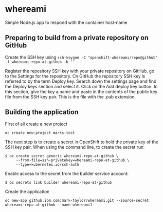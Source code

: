 # whereami
Simple Node.js app to respond with the container host-name

## Preparing to build from a private repository on GitHub 
Create the SSH key using ```ssh-keygen -C "openshift-whereami/repo@github" -f whereami-repo-at-github -N ''```

Register the repository SSH key with your private repository on GitHub, go to the Settings for the repository. On GitHub the repository SSH key is referred to by the term Deploy key. Search down the settings page and find the Deploy keys section and select it. Click on the Add deploy key button. In this section, give the key a name and paste in the contents of the public key file from the SSH key pair. This is the file with the .pub extension.

## Building the application
First of all create a new project
```
oc create new-project marks-test
```

The next step is to create a secret in OpenShift to hold the private key of the SSH key pair. When using the command line, to create the secret run:
```
$ oc create secret generic whereami-repo-at-github \
     --from-file=ssh-privatekey=whereami-repo-at-github \
     --type=kubernetes.io/ssh-auth
```
Enable access to the secret from the builder service account:
```
$ oc secrets link builder whereami-repo-at-github
```

Create the application
```
oc new-app github.ibm.com:mark-taylor/whereami.git --source-secret whereami-repo-at-github --name whereami1
```
